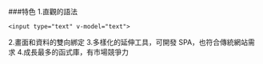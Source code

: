 ###特色
1.直觀的語法
```
<input type="text" v-model="text">
```
2.畫面和資料的雙向綁定
3.多樣化的延伸工具，可開發 SPA，也符合傳統網站需求
4.成長最多的函式庫，有市場競爭力
